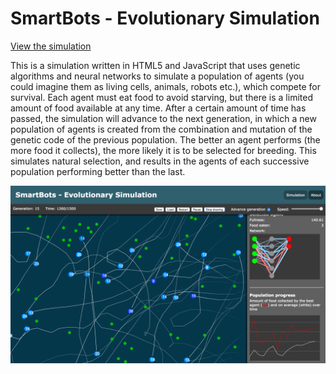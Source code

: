 # SmartBots - Evolutionary Simulation

[View the simulation](https://neptunianeclipse.github.io/ai-evolutionary-simulation/#)

This is a simulation written in HTML5 and JavaScript that uses genetic algorithms and neural networks to simulate a population of agents (you could imagine them as living cells, animals, robots etc.), which compete for survival. Each agent must eat food to avoid starving, but there is a limited amount of food available at any time. After a certain amount of time has passed, the simulation will advance to the next generation, in which a new population of agents is created from the combination and mutation of the genetic code of the previous population. The better an agent performs (the more food it collects), the more likely it is to be selected for breeding. This simulates natural selection, and results in the agents of each successive population performing better than the last.

<img src="readme-image.png" alt="Simulation UI" width=800>
